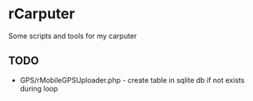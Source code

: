 rCarputer
=========

Some scripts and tools for my carputer

TODO
----
* GPS/rMobileGPSUploader.php - create table in sqlite db if not exists during loop

